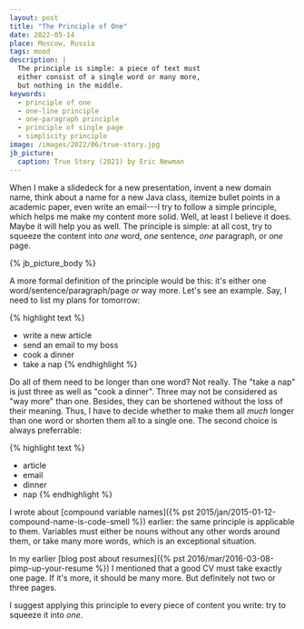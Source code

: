 ```yaml
---
layout: post
title: "The Principle of One"
date: 2022-05-14
place: Moscow, Russia
tags: mood
description: |
  The principle is simple: a piece of text must
  either consist of a single word or many more,
  but nothing in the middle.
keywords:
  - principle of one
  - one-line principle
  - one-paragraph principle
  - principle of single page
  - simplicity principle
image: /images/2022/06/true-story.jpg
jb_picture:
  caption: True Story (2021) by Eric Newman
---
```


When I make a slidedeck for a new presentation, invent a new domain name, think about
a name for a new Java class, itemize bullet points in a academic paper, even
write an email---I try to follow a simple principle, which helps me make
my content more solid. Well, at least I believe it does. Maybe it will help you as well.
The principle is simple: at all cost, try to squeeze the content into
_one_ word, _one_ sentence, _one_ paragraph, or _one_ page.

<!--more-->

{% jb_picture_body %}

A more formal definition of the principle would be this:
it's either one word/sentence/paragraph/page _or_ way more.
Let's see an example. Say, I need to list my plans for tomorrow:

{% highlight text %}
- write a new article
- send an email to my boss
- cook a dinner
- take a nap
{% endhighlight %}

Do all of them need to be longer than one word? Not really. The "take a nap"
is just three as well as "cook a dinner". Three may not be considered
as "way more" than one. Besides, they can be shortened without the
loss of their meaning. Thus, I have to decide whether to make them all _much_
longer than one word or shorten them all to a single one.
The second choice is always preferrable:

{% highlight text %}
- article
- email
- dinner
- nap
{% endhighlight %}

I wrote about [compound variable names]({% pst 2015/jan/2015-01-12-compound-name-is-code-smell %})
earlier: the same principle is applicable
to them. Variables must either be nouns without any other words around them,
or take many more words, which is an exceptional situation.

In my earlier [blog post about resumes]({% pst 2016/mar/2016-03-08-pimp-up-your-resume %})
I mentioned that a good CV must take exactly one page.
If it's more, it should be many more. But definitely not two
or three pages.

I suggest applying this principle to every piece of content
you write: try to squeeze it into _one_.

